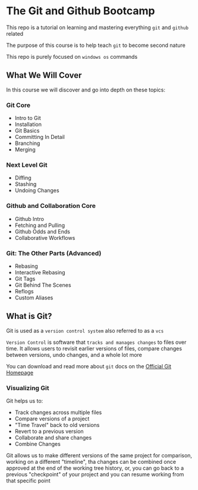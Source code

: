 # The Git and Github Bootcamp

This repo is a tutorial on learning and mastering everything `git` and `github` related

The purpose of this course is to help teach `git` to become second nature

This repo is purely focused on `windows os` commands

## What We Will Cover

In this course we will discover and go into depth on these topics:

### Git Core

-   Intro to Git
-   Installation
-   Git Basics
-   Committing In Detail
-   Branching
-   Merging

### Next Level Git

-   Diffing
-   Stashing
-   Undoing Changes

### Github and Collaboration Core

-   Github Intro
-   Fetching and Pulling
-   Github Odds and Ends
-   Collaborative Workflows

### Git: The Other Parts (Advanced)

-   Rebasing
-   Interactive Rebasing
-   Git Tags
-   Git Behind The Scenes
-   Reflogs
-   Custom Aliases

## What is Git?

Git is used as a `version control system` also referred to as a `vcs`

`Version Control` is software that `tracks and manages changes` to files over time. It allows users to revisit earlier versions of files, compare changes between versions, undo changes, and a whole lot more

You can download and read more about `git` docs on the [Official Git Homepage](https://git-scm.com/)

### Visualizing Git

Git helps us to:

-   Track changes across multiple files
-   Compare versions of a project
-   "Time Travel" back to old versions
-   Revert to a previous version
-   Collaborate and share changes
-   Combine Changes

Git allows us to make different versions of the same project for comparison, working on a different "timeline", tha changes can be combined once approved at the end of the working tree history, or, you can go back to a previous "checkpoint" of your project and you can resume working from that specific point
